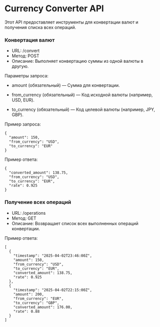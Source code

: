 # Currency Converter API

Этот API предоставляет инструменты для конвертации валют и получения списка всех операций.

### Конвертация валют
- URL: /convert
- Метод: POST
- Описание: Выполняет конвертацию суммы из одной валюты в другую.

Параметры запроса:

- amount (обязательный) — Сумма для конвертации.

- from_currency (обязательный) — Код исходной валюты (например, USD, EUR).

- to_currency (обязательный) — Код целевой валюты (например, JPY, GBP).

Пример запроса:
```
{
  "amount": 150,
  "from_currency": "USD",
  "to_currency": "EUR"
}

```
Пример ответа:

```
{
  "converted_amount": 138.75,
  "from_currency": "USD",
  "to_currency": "EUR",
  "rate": 0.925
}

```

### Получение всех операций

- URL: /operations
- Метод: GET
- Описание: Возвращает список всех выполненных операций конвертации.

Пример ответа:
````
[
  {
    "timestamp": "2025-04-02T23:46:00Z",
    "amount": 150,
    "from_currency": "USD",
    "to_currency": "EUR",
    "converted_amount": 138.75,
    "rate": 0.925
  },
  {
    "timestamp": "2025-04-02T22:15:00Z",
    "amount": 200,
    "from_currency": "EUR",
    "to_currency": "GBP",
    "converted_amount": 176.00,
    "rate": 0.88
  }
]
````
